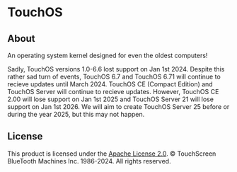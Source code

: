 # TouchOS

## About

An operating system kernel designed for even the oldest computers!

Sadly, TouchOS versions 1.0-6.6 lost support on Jan 1st 2024. Despite this rather sad turn of events, TouchOS 6.7 and TouchOS 6.71 will continue to recieve updates until March 2024. TouchOS CE (Compact Edition) and TouchOS Server will continue to recieve updates. However, TouchOS CE 2.00 will lose support on Jan 1st 2025 and TouchOS Server 21 will lose support on Jan 1st 2026. We will aim to create TouchOS Server 25 before or during the year 2025, but this may not happen.

## License

This product is licensed under the [Apache License 2.0](https://github.com/TouchScreen-BlueTooth-Machines/TouchOS/blob/main/LICENSE). © TouchScreen BlueTooth Machines Inc. 1986-2024. All rights reserved.
